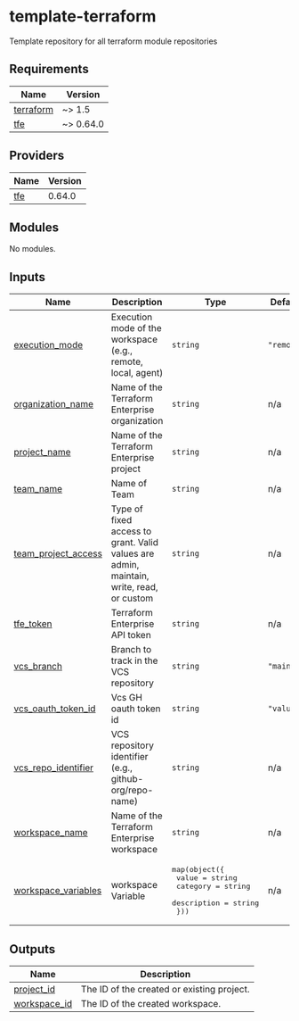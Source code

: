 # template-terraform
Template repository for all terraform module repositories

<!-- BEGIN_TF_DOCS -->
## Requirements

| Name | Version |
|------|---------|
| <a name="requirement_terraform"></a> [terraform](#requirement\_terraform) | ~> 1.5 |
| <a name="requirement_tfe"></a> [tfe](#requirement\_tfe) | ~> 0.64.0 |
## Providers

| Name | Version |
|------|---------|
| <a name="provider_tfe"></a> [tfe](#provider\_tfe) | 0.64.0 |
## Modules

No modules.
## Inputs

| Name | Description | Type | Default | Required |
|------|-------------|------|---------|:--------:|
| <a name="input_execution_mode"></a> [execution\_mode](#input\_execution\_mode) | Execution mode of the workspace (e.g., remote, local, agent) | `string` | `"remote"` | no |
| <a name="input_organization_name"></a> [organization\_name](#input\_organization\_name) | Name of the Terraform Enterprise organization | `string` | n/a | yes |
| <a name="input_project_name"></a> [project\_name](#input\_project\_name) | Name of the Terraform Enterprise project | `string` | n/a | yes |
| <a name="input_team_name"></a> [team\_name](#input\_team\_name) | Name of Team | `string` | n/a | yes |
| <a name="input_team_project_access"></a> [team\_project\_access](#input\_team\_project\_access) | Type of fixed access to grant. Valid values are admin, maintain, write, read, or custom | `string` | n/a | yes |
| <a name="input_tfe_token"></a> [tfe\_token](#input\_tfe\_token) | Terraform Enterprise API token | `string` | n/a | yes |
| <a name="input_vcs_branch"></a> [vcs\_branch](#input\_vcs\_branch) | Branch to track in the VCS repository | `string` | `"main"` | no |
| <a name="input_vcs_oauth_token_id"></a> [vcs\_oauth\_token\_id](#input\_vcs\_oauth\_token\_id) | Vcs GH oauth token id | `string` | `"value"` | no |
| <a name="input_vcs_repo_identifier"></a> [vcs\_repo\_identifier](#input\_vcs\_repo\_identifier) | VCS repository identifier (e.g., github-org/repo-name) | `string` | n/a | yes |
| <a name="input_workspace_name"></a> [workspace\_name](#input\_workspace\_name) | Name of the Terraform Enterprise workspace | `string` | n/a | yes |
| <a name="input_workspace_variables"></a> [workspace\_variables](#input\_workspace\_variables) | workspace Variable | <pre>map(object({<br>    value       = string<br>    category    = string<br>    description = string<br>  }))</pre> | n/a | yes |  
## Outputs

| Name | Description |
|------|-------------|
| <a name="output_project_id"></a> [project\_id](#output\_project\_id) | The ID of the created or existing project. |
| <a name="output_workspace_id"></a> [workspace\_id](#output\_workspace\_id) | The ID of the created workspace. |
<!-- END_TF_DOCS -->